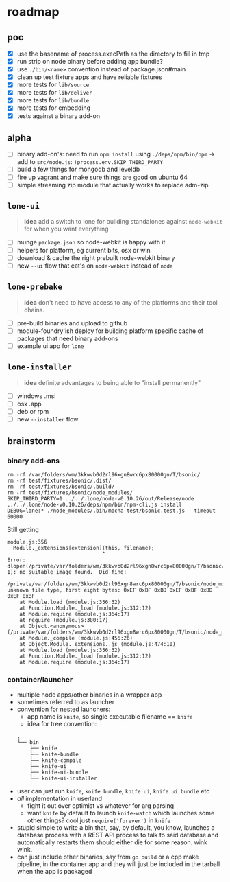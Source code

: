 # roadmap

## poc

- [x] use the basename of process.execPath as the directory to fill in tmp
- [x] run strip on node binary before adding app bundle?
- [x] use `./bin/<name>` convention instead of package.json#main
- [x] clean up test fixture apps and have reliable fixtures
- [x] more tests for `lib/source`
- [x] more tests for `lib/deliver`
- [x] more tests for `lib/bundle`
- [x] more tests for embedding
- [x] tests against a binary add-on

## alpha

- [ ] binary add-on's: need to run `npm install` using `./deps/npm/bin/npm` ->
    add to `src/node.js`: `!process.env.SKIP_THIRD_PARTY`
- [ ] build a few things for mongodb and leveldb
- [ ] fire up vagrant and make sure things are good on ubuntu 64
- [ ] simple streaming zip module that actually works to replace adm-zip

## `lone-ui`

> **idea** add a switch to lone for building standalones against `node-webkit` for
    when you want everything

- [ ] munge `package.json` so node-webkit is happy with it
- [ ] helpers for platform, eg current bits, osx or win
- [ ] download & cache the right prebuilt node-webkit binary
- [ ] new `--ui` flow that cat's on `node-webkit` instead of `node`

## `lone-prebake`

> **idea** don't need to have access to any of the platforms and their tool chains.

- [ ] pre-build binaries and upload to github
- [ ] module-foundry'ish deploy for building platform specific cache of packages
    that need binary add-ons
- [ ] example ui app for `lone`

## `lone-installer`

> **idea** definite advantages to being able to "install permanently"

- [ ] windows .msi
- [ ] osx .app
- [ ] deb or rpm
- [ ] new `--installer` flow

## brainstorm

### binary add-ons

```
rm -rf /var/folders/wm/3kkwvb0d2rl96xgn8wrc6px80000gn/T/bsonic/
rm -rf test/fixtures/bsonic/.dist/
rm -rf test/fixtures/bsonic/.build/
rm -rf test/fixtures/bsonic/node_modules/
SKIP_THIRD_PARTY=1 ../../.lone/node-v0.10.26/out/Release/node ../../.lone/node-v0.10.26/deps/npm/bin/npm-cli.js install
DEBUG=lone:* ./node_modules/.bin/mocha test/bsonic.test.js --timeout 60000
```

Still getting

```
module.js:356
  Module._extensions[extension](this, filename);
                               ^
Error: dlopen(/private/var/folders/wm/3kkwvb0d2rl96xgn8wrc6px80000gn/T/bsonic/node_modules/bson/build/Release/bson.node, 1): no suitable image found.  Did find:
    /private/var/folders/wm/3kkwvb0d2rl96xgn8wrc6px80000gn/T/bsonic/node_modules/bson/build/Release/bson.node: unknown file type, first eight bytes: 0xEF 0xBF 0xBD 0xEF 0xBF 0xBD 0xEF 0xBF
    at Module.load (module.js:356:32)
    at Function.Module._load (module.js:312:12)
    at Module.require (module.js:364:17)
    at require (module.js:380:17)
    at Object.<anonymous> (/private/var/folders/wm/3kkwvb0d2rl96xgn8wrc6px80000gn/T/bsonic/node_modules/bson/ext/index.js:14:9)
    at Module._compile (module.js:456:26)
    at Object.Module._extensions..js (module.js:474:10)
    at Module.load (module.js:356:32)
    at Function.Module._load (module.js:312:12)
    at Module.require (module.js:364:17)
```


### container/launcher

- multiple node apps/other binaries in a wrapper app
- sometimes referred to as launcher
- convention for nested launchers:
    - app name is `knife`, so single executable filename == `knife`
    - idea for tree convention:
    ```
    .
    └── bin
        ├── knife
        ├── knife-bundle
        ├── knife-compile
        ├── knife-ui
        ├── knife-ui-bundle
        └── knife-ui-installer
    ```
- user can just run `knife`, `knife bundle`, `knife ui`, `knife ui bundle` etc
- *all* implementation in userland
    - fight it out over optimist vs whatever for arg parsing
    - want `knife` by default to launch `knife-watch` which launches some other things?
        cool just `require('forever')` in `knife`
- stupid simple to write a bin that, say, by default, you know, launches a
    database process with a REST API process to talk to said database and
    automatically restarts them should either die for some reason.  wink wink.
- can just include other binaries, say from `go build` or a cpp make pipeline,
    in the container app and they will just be included in the tarball when
    the app is packaged
